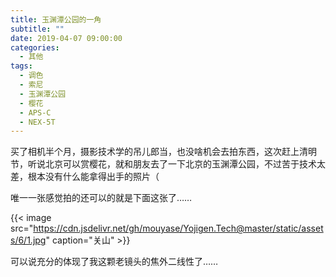 ```yaml
---
title: 玉渊潭公园的一角
subtitle: ""
date: 2019-04-07 09:00:00
categories: 
  - 其他
tags: 
  - 调色
  - 索尼
  - 玉渊潭公园
  - 樱花
  - APS-C
  - NEX-5T
---
```



买了相机半个月，摄影技术学的吊儿郎当，也没啥机会去拍东西，这次赶上清明节，听说北京可以赏樱花，就和朋友去了一下北京的玉渊潭公园，不过苦于技术太差，根本没有什么能拿得出手的照片（

唯一一张感觉拍的还可以的就是下面这张了……

{{< image src="https://cdn.jsdelivr.net/gh/mouyase/Yojigen.Tech@master/static/assets/6/1.jpg" caption="关山" >}}

可以说充分的体现了我这颗老镜头的焦外二线性了……
